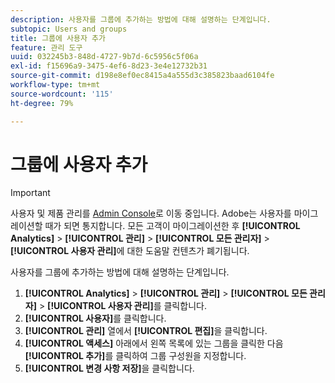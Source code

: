```yaml
---
description: 사용자를 그룹에 추가하는 방법에 대해 설명하는 단계입니다.
subtopic: Users and groups
title: 그룹에 사용자 추가
feature: 관리 도구
uuid: 032245b3-848d-4727-9b7d-6c5956c5f06a
exl-id: f15696a9-3475-4ef6-8d23-3e4e12732b31
source-git-commit: d198e8ef0ec8415a4a555d3c385823baad6104fe
workflow-type: tm+mt
source-wordcount: '115'
ht-degree: 79%

---
```


# 그룹에 사용자 추가

>[!IMPORTANT]
>
>사용자 및 제품 관리를 [Admin Console](https://helpx.adobe.com/kr/enterprise/using/admin-console.html)로 이동 중입니다. Adobe는 사용자를 마이그레이션할 때가 되면 통지합니다. 모든 고객이 마이그레이션한 후 **[!UICONTROL Analytics]** > **[!UICONTROL 관리]** > **[!UICONTROL 모든 관리자]** > **[!UICONTROL 사용자 관리]**&#x200B;에 대한 도움말 컨텐츠가 폐기됩니다.

사용자를 그룹에 추가하는 방법에 대해 설명하는 단계입니다.

1. **[!UICONTROL Analytics]** > **[!UICONTROL 관리]** > **[!UICONTROL 모든 관리자]** > **[!UICONTROL 사용자 관리]**&#x200B;를 클릭합니다.
1. **[!UICONTROL 사용자]**&#x200B;를 클릭합니다.
1. **[!UICONTROL 관리]** 열에서 **[!UICONTROL 편집]**&#x200B;을 클릭합니다.
1. **[!UICONTROL 액세스]** 아래에서 왼쪽 목록에 있는 그룹을 클릭한 다음 **[!UICONTROL 추가]**&#x200B;를 클릭하여 그룹 구성원을 지정합니다.
1. **[!UICONTROL 변경 사항 저장]**&#x200B;을 클릭합니다.
